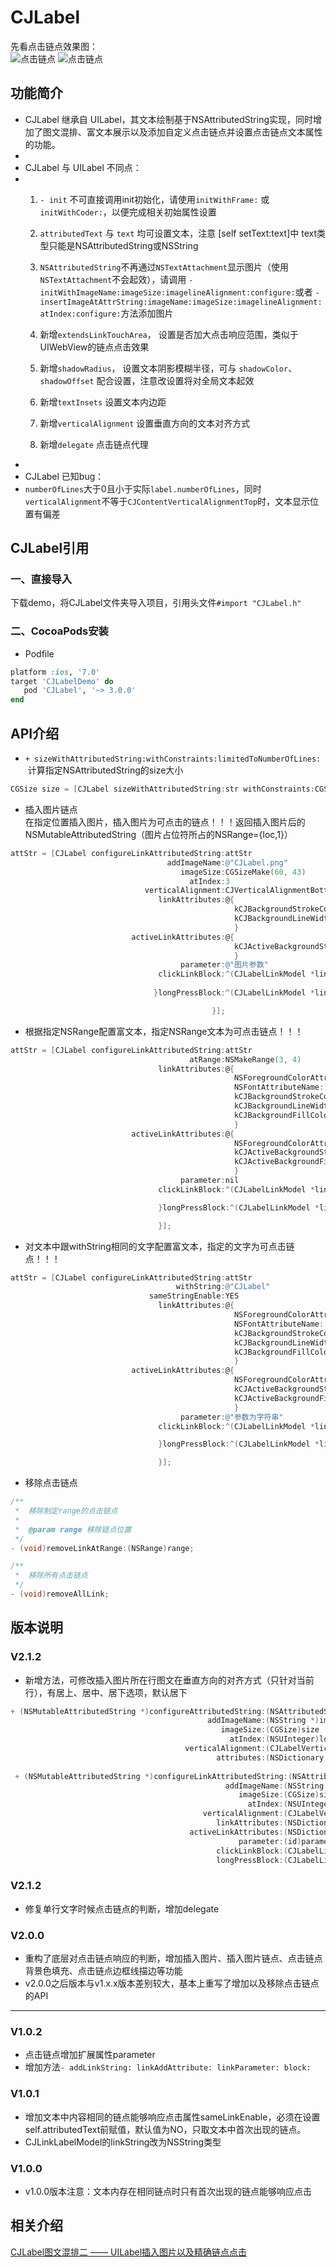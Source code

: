 # CJLabel
先看点击链点效果图：<br/>
![点击链点](http://upload-images.jianshu.io/upload_images/1429982-ad29e6db37fc95ea.gif?imageMogr2/auto-orient/strip)
![点击链点](http://upload-images.jianshu.io/upload_images/1429982-279e01b2aceba923.gif?imageMogr2/auto-orient/strip)

## 功能简介

 * CJLabel 继承自 UILabel，其文本绘制基于NSAttributedString实现，同时增加了图文混排、富文本展示以及添加自定义点击链点并设置点击链点文本属性的功能。
 *
 * CJLabel 与 UILabel 不同点：
 *
   1. `- init` 不可直接调用init初始化，请使用`initWithFrame:` 或 `initWithCoder:`，以便完成相关初始属性设置
 
   2. `attributedText` 与 `text` 均可设置文本，注意 [self setText:text]中 text类型只能是NSAttributedString或NSString
 
   3. `NSAttributedString`不再通过`NSTextAttachment`显示图片（使用`NSTextAttachment`不会起效），请调用
      `- initWithImageName:imageSize:imagelineAlignment:configure:`或者
      `- insertImageAtAttrString:imageName:imageSize:imagelineAlignment:atIndex:configure:`方法添加图片
 
   4. 新增`extendsLinkTouchArea`， 设置是否加大点击响应范围，类似于UIWebView的链点点击效果
 
   5. 新增`shadowRadius`， 设置文本阴影模糊半径，可与 `shadowColor`、`shadowOffset` 配合设置，注意改设置将对全局文本起效
 
   6. 新增`textInsets` 设置文本内边距
 
   7. 新增`verticalAlignment` 设置垂直方向的文本对齐方式
   
   8. 新增`delegate` 点击链点代理
 *
 * CJLabel 已知bug：
 *
   `numberOfLines`大于0且小于实际`label.numberOfLines`，同时`verticalAlignment`不等于`CJContentVerticalAlignmentTop`时，文本显示位置有偏差

## CJLabel引用
### 一、直接导入
下载demo，将CJLabel文件夹导入项目，引用头文件`#import "CJLabel.h"`
### 二、CocoaPods安装
* Podfile<br/>
```ruby
platform :ios, '7.0'
target 'CJLabelDemo' do
   pod 'CJLabel', '~> 3.0.0'
end
```

## API介绍
* `+ sizeWithAttributedString:withConstraints:limitedToNumberOfLines:`
  计算指定NSAttributedString的size大小
```objective-c
CGSize size = [CJLabel sizeWithAttributedString:str withConstraints:CGSizeMake(320, CGFLOAT_MAX) limitedToNumberOfLines:0]
  ```
  
* 插入图片链点<br/>
在指定位置插入图片，插入图片为可点击的链点！！！返回插入图片后的NSMutableAttributedString（图片占位符所占的NSRange={loc,1}）
```objective-c
attStr = [CJLabel configureLinkAttributedString:attStr
                                   addImageName:@"CJLabel.png"
                                      imageSize:CGSizeMake(60, 43)
                                        atIndex:3
                              verticalAlignment:CJVerticalAlignmentBottom
                                 linkAttributes:@{
                                                  kCJBackgroundStrokeColorAttributeName:[UIColor blueColor],
                                                  kCJBackgroundLineWidthAttributeName:@(1),
                                                  }
                           activeLinkAttributes:@{
                                                  kCJActiveBackgroundStrokeColorAttributeName:[UIColor redColor],
                                                  }
                                      parameter:@"图片参数"
                                 clickLinkBlock:^(CJLabelLinkModel *linkModel){
                                 
                                }longPressBlock:^(CJLabelLinkModel *linkModel){

                                             }];
  ```
  
* 根据指定NSRange配置富文本，指定NSRange文本为可点击链点！！！<br/>
```objective-c
attStr = [CJLabel configureLinkAttributedString:attStr
                                        atRange:NSMakeRange(3, 4)
                                 linkAttributes:@{
                                                  NSForegroundColorAttributeName:[UIColor blueColor],
                                                  NSFontAttributeName:[UIFont boldSystemFontOfSize:15],
                                                  kCJBackgroundStrokeColorAttributeName:[UIColor orangeColor],
                                                  kCJBackgroundLineWidthAttributeName:@(1),
                                                  kCJBackgroundFillColorAttributeName:[UIColor lightGrayColor]
                                                  }
                           activeLinkAttributes:@{
                                                  NSForegroundColorAttributeName:[UIColor redColor],
                                                  kCJActiveBackgroundStrokeColorAttributeName:[UIColor blackColor],
                                                  kCJActiveBackgroundFillColorAttributeName:[UIColor brownColor]
                                                  }
                                      parameter:nil
                                 clickLinkBlock:^(CJLabelLinkModel *linkModel){

                                 }longPressBlock:^(CJLabelLinkModel *linkModel){

                                 }];
```

* 对文本中跟withString相同的文字配置富文本，指定的文字为可点击链点！！！<br/>
```objective-c
attStr = [CJLabel configureLinkAttributedString:attStr
                                     withString:@"CJLabel"
                               sameStringEnable:YES
                                 linkAttributes:@{
                                                  NSForegroundColorAttributeName:[UIColor blueColor],
                                                  NSFontAttributeName:[UIFont boldSystemFontOfSize:15],
                                                  kCJBackgroundStrokeColorAttributeName:[UIColor orangeColor],
                                                  kCJBackgroundLineWidthAttributeName:@(1),
                                                  kCJBackgroundFillColorAttributeName:[UIColor lightGrayColor]
                                                  }
                           activeLinkAttributes:@{
                                                  NSForegroundColorAttributeName:[UIColor redColor],
                                                  kCJActiveBackgroundStrokeColorAttributeName:[UIColor blackColor],
                                                  kCJActiveBackgroundFillColorAttributeName:[UIColor brownColor]
                                                  }
                                      parameter:@"参数为字符串"
                                 clickLinkBlock:^(CJLabelLinkModel *linkModel){

                                 }longPressBlock:^(CJLabelLinkModel *linkModel){

                                 }];
```

* 移除点击链点<br/>
```objective-c
/**
 *  移除制定range的点击链点
 *
 *  @param range 移除链点位置
 */
- (void)removeLinkAtRange:(NSRange)range;

/**
 *  移除所有点击链点
 */
- (void)removeAllLink;
```

## 版本说明
### V2.1.2
* 新增方法，可修改插入图片所在行图文在垂直方向的对齐方式（只针对当前行），有居上、居中、居下选项，默认居下
```objective-c
+ (NSMutableAttributedString *)configureAttributedString:(NSAttributedString *)attrStr
                                            addImageName:(NSString *)imageName
                                               imageSize:(CGSize)size
                                                 atIndex:(NSUInteger)loc
                                       verticalAlignment:(CJLabelVerticalAlignment)verticalAlignment
                                              attributes:(NSDictionary *)attributes;
                                              
 + (NSMutableAttributedString *)configureLinkAttributedString:(NSAttributedString *)attrStr
                                                addImageName:(NSString *)imageName
                                                   imageSize:(CGSize)size
                                                     atIndex:(NSUInteger)loc
                                           verticalAlignment:(CJLabelVerticalAlignment)verticalAlignment
                                              linkAttributes:(NSDictionary *)linkAttributes
                                        activeLinkAttributes:(NSDictionary *)activeLinkAttributes
                                                   parameter:(id)parameter
                                              clickLinkBlock:(CJLabelLinkModelBlock)clickLinkBlock
                                              longPressBlock:(CJLabelLinkModelBlock)longPressBlock; 
```
### V2.1.2
* 修复单行文字时候点击链点的判断，增加delegate
### V2.0.0
* 重构了底层对点击链点响应的判断，增加插入图片、插入图片链点、点击链点背景色填充、点击链点边框线描边等功能
* v2.0.0之后版本与v1.x.x版本差别较大，基本上重写了增加以及移除点击链点的API
***
### V1.0.2
* 点击链点增加扩展属性parameter<br/>
* 增加方法`- addLinkString: linkAddAttribute: linkParameter: block:`<br/>
### V1.0.1
*  增加文本中内容相同的链点能够响应点击属性sameLinkEnable，必须在设置self.attributedText前赋值，默认值为NO，只取文本中首次出现的链点。<br/>
*  CJLinkLabelModel的linkString改为NSString类型<br/>
### V1.0.0
*  v1.0.0版本注意：文本内存在相同链点时只有首次出现的链点能够响应点击

## 相关介绍
[CJLabel图文混排二 —— UILabel插入图片以及精确链点点击](http://www.jianshu.com/p/9a70533d217e)
